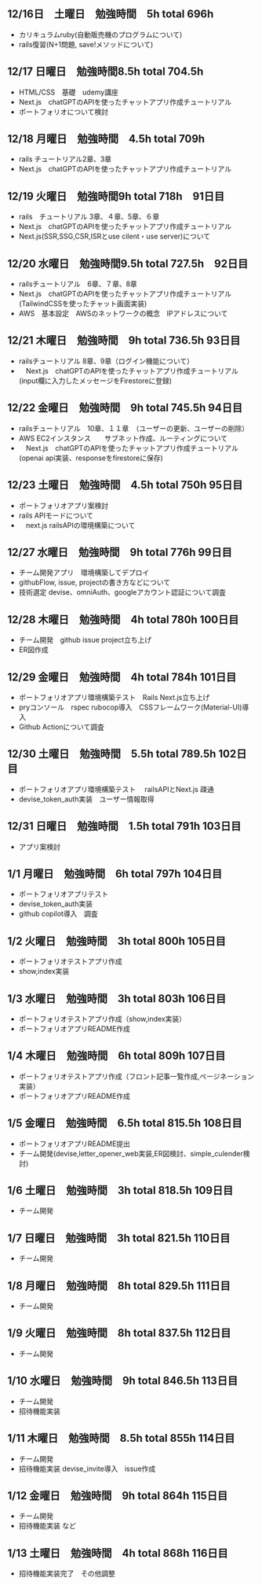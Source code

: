 ## 12/16日　土曜日　勉強時間　5h total 696h
- カリキュラムruby(自動販売機のプログラムについて)
- rails復習(N+1問題, save!メソッドについて)
## 12/17 日曜日　勉強時間8.5h total 704.5h
- HTML/CSS　基礎　udemy講座
- Next.js　chatGPTのAPIを使ったチャットアプリ作成チュートリアル
- ポートフォリオについて検討
## 12/18 月曜日　勉強時間　4.5h total 709h　
- rails チュートリアル2章、3章
- Next.js　chatGPTのAPIを使ったチャットアプリ作成チュートリアル
## 12/19 火曜日　勉強時間9h total 718h　91日目
- rails　チュートリアル 3章、４章、5章、６章
- Next.js　chatGPTのAPIを使ったチャットアプリ作成チュートリアル
- Next.js(SSR,SSG,CSR,ISRとuse cilent・use server)について
## 12/20 水曜日　勉強時間9.5h total 727.5h　92日目
- railsチュートリアル　6章、７章、8章
- Next.js　chatGPTのAPIを使ったチャットアプリ作成チュートリアル(TailwindCSSを使ったチャット画面実装)
- AWS　基本設定　AWSのネットワークの概念　IPアドレスについて
## 12/21 木曜日　勉強時間　9h total 736.5h 93日目
- railsチュートリアル 8章、9章（ログイン機能について）
- 　Next.js　chatGPTのAPIを使ったチャットアプリ作成チュートリアル(input欄に入力したメッセージをFirestoreに登録)
## 12/22 金曜日　勉強時間　9h total 745.5h 94日目　
- railsチュートリアル　10章、１１章　（ユーザーの更新、ユーザーの削除）
- AWS EC2インスタンス　　サブネット作成、ルーティングについて
- 　Next.js　chatGPTのAPIを使ったチャットアプリ作成チュートリアル(openai api実装、responseをfirestoreに保存)
## 12/23 土曜日　勉強時間　4.5h total 750h 95日目　
- ポートフォリオアプリ案検討
- rails APIモードについて
- 　next.js railsAPIの環境構築について
## 12/27 水曜日　勉強時間　9h total 776h 99日目
- チーム開発アプリ　環境構築してデプロイ
- githubFlow, issue, projectの書き方などについて
- 技術選定 devise、omniAuth、googleアカウント認証について調査
## 12/28 木曜日　勉強時間　4h total 780h 100日目
- チーム開発　github issue project立ち上げ
- ER図作成
## 12/29 金曜日　勉強時間　4h total 784h 101日目
- ポートフォリオアプリ環境構築テスト　Rails Next.js立ち上げ
- pryコンソール　rspec rubocop導入　CSSフレームワーク(Material-UI)導入
- Github Actionについて調査
## 12/30 土曜日　勉強時間　5.5h total 789.5h 102日目
- ポートフォリオアプリ環境構築テスト　 railsAPIとNext.js 疎通
- devise_token_auth実装　ユーザー情報取得
## 12/31 日曜日　勉強時間　1.5h total 791h 103日目
- アプリ案検討
## 1/1 月曜日　勉強時間　6h total 797h 104日目
- ポートフォリオアプリテスト
- devise_token_auth実装
- github copilot導入　調査
## 1/2 火曜日　勉強時間　3h total 800h 105日目
- ポートフォリオテストアプリ作成
- show,index実装
## 1/3 水曜日　勉強時間　3h total 803h 106日目
- ポートフォリオテストアプリ作成（show,index実装）
- ポートフォリオアプリREADME作成
## 1/4 木曜日　勉強時間　6h total 809h 107日目
- ポートフォリオテストアプリ作成（フロント記事一覧作成,ページネーション実装）
- ポートフォリオアプリREADME作成
## 1/5 金曜日　勉強時間　6.5h total 815.5h 108日目
- ポートフォリオアプリREADME提出
- チーム開発(devise,letter_opener_web実装,ER図検討、simple_culender検討)
## 1/6 土曜日　勉強時間　3h total 818.5h 109日目
- チーム開発
## 1/7 日曜日　勉強時間　3h total 821.5h 110日目
- チーム開発
## 1/8 月曜日　勉強時間　8h total 829.5h 111日目
- チーム開発
## 1/9 火曜日　勉強時間　8h total 837.5h 112日目
- チーム開発
## 1/10 水曜日　勉強時間　9h total 846.5h 113日目
- チーム開発
- 招待機能実装
## 1/11 木曜日　勉強時間　8.5h total 855h 114日目
- チーム開発
- 招待機能実装 devise_invite導入　issue作成
## 1/12 金曜日　勉強時間　9h total 864h 115日目
- チーム開発
- 招待機能実装 など
## 1/13 土曜日　勉強時間　4h total 868h 116日目
- 招待機能実装完了　その他調整
